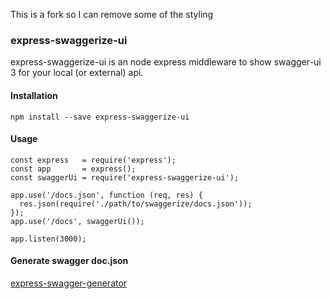 This is a fork so I can remove some of the styling

### express-swaggerize-ui
express-swaggerize-ui is an node express middleware to show swagger-ui 3 for your local (or external) api.

#### Installation

```
npm install --save express-swaggerize-ui
```

#### Usage

```
const express   = require('express');
const app       = express();
const swaggerUi = require('express-swaggerize-ui');

app.use('/docs.json', function (req, res) {
  res.json(require('./path/to/swaggerize/docs.json'));
});
app.use('/docs', swaggerUi());

app.listen(3000);

```

#### Generate swagger doc.json

[express-swagger-generator](https://github.com/pgroot/express-swagger-generator)
